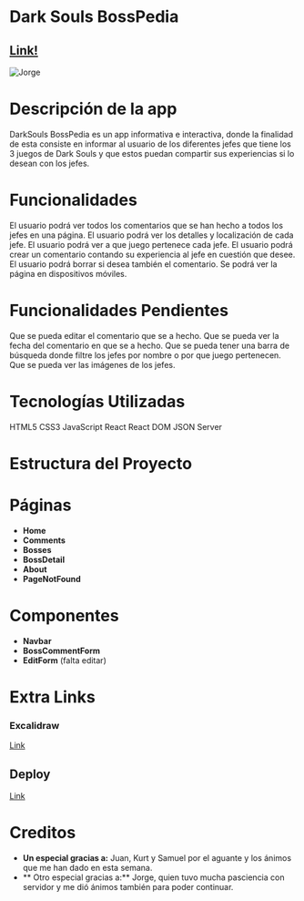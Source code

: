 # Dark Souls BossPedia

## [Link!](https://github.com/AlejandroCorrea21/dark-souls-bosspedia.git)

![Jorge](./assets/jorge.png)

# Descripción de la app

DarkSouls BossPedia es un app informativa e interactiva, donde la finalidad de esta consiste en informar al usuario de los diferentes jefes que tiene los 3 juegos de Dark Souls y que estos puedan compartir sus experiencias si lo desean con los jefes.


# Funcionalidades

El usuario podrá ver todos los comentarios que se han hecho a todos los jefes en una página.
El usuario podrá ver los detalles y localización de cada jefe.
El usuario podrá ver a que juego pertenece cada jefe.
El usuario podrá crear un comentario contando su experiencia al jefe en cuestión que desee.
El usuario podrá borrar si desea también el comentario.
Se podrá ver la página en dispositivos móviles.

# Funcionalidades Pendientes
Que se pueda editar el comentario que se a hecho.
Que se pueda ver la fecha del comentario en que se a hecho.
Que se pueda tener una barra de búsqueda donde filtre los jefes por nombre o por que juego pertenecen.
Que se pueda ver las imágenes de los jefes.


# Tecnologías Utilizadas

HTML5
CSS3
JavaScript
React
React DOM
JSON Server

# Estructura del Proyecto

# Páginas

- **Home**
- **Comments**
- **Bosses**
- **BossDetail**
- **About**
- **PageNotFound**

# Componentes

- **Navbar**
- **BossCommentForm**
- **EditForm** (falta editar)

# Extra Links

### Excalidraw
[Link](https://excalidraw.com/#json=EcEtPPmcRkfdwosh8KufH,EyWv-fYgPPF9cAPYlYk3Hg)

## Deploy
[Link](https://dark-souls-bosspedia-server.onrender.com/)

# Creditos

- **Un especial gracias a:** Juan, Kurt y Samuel por el aguante y los ánimos que me han dado en esta semana.
- ** Otro especial gracias a:** Jorge, quien tuvo mucha pasciencia con servidor y me dió ánimos también para poder continuar.